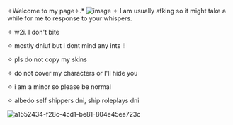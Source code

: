 ✧Welcome to my page✧.*
![image](https://github.com/user-attachments/assets/4a8a05fb-7f75-415a-95df-790a4048b7a5)
✧ I am usually afking so it might take a while for me to response to your whispers.

✧ w2i. I don't bite

✧ mostly dniuf but i dont mind any ints !!

✧ pls do not copy my skins 

✧ do not cover my characters or I'll hide you

✧ i am a minor so please be normal

✧ albedo self shippers dni, ship roleplays dni

![a1552434-f28c-4cd1-be81-804e45ea723c](https://github.com/user-attachments/assets/214ba23d-4818-4ba4-b2b8-633cd8ff32c9)




<!--
**Destbedo/destbedo** is a ✨ _special_ ✨ repository because its `README.md` (this file) appears on your GitHub profile.

Here are some ideas to get you started:

- 🔭 I’m currently working on ...
- 🌱 I’m currently learning ...
- 👯 I’m looking to collaborate on ...
- 🤔 I’m looking for help with ...
- 💬 Ask me about ...
- 📫 How to reach me: ...
- 😄 Pronouns: ...
- ⚡ Fun fact: ...
-->
